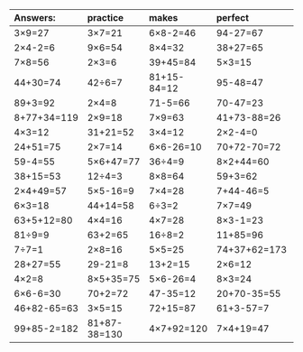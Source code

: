 | Answers: | practice | makes | perfect | ! |
| :--- | :--- | :--- | :--- | :--- |
| 3×9=27 | 3×7=21 | 6×8-2=46 | 94-27=67 | 12+9=21 | 
| 2×4-2=6 | 9×6=54 | 8×4=32 | 38+27=65 | 74-73=1 | 
| 7×8=56 | 2×3=6 | 39+45=84 | 5×3=15 | 5×4=20 | 
| 44+30=74 | 42÷6=7 | 81+15-84=12 | 95-48=47 | 19-14=5 | 
| 89+3=92 | 2×4=8 | 71-5=66 | 70-47=23 | 98+55+37=190 | 
| 8+77+34=119 | 2×9=18 | 7×9=63 | 41+73-88=26 | 5×7=35 | 
| 4×3=12 | 31+21=52 | 3×4=12 | 2×2-4=0 | 35-13=22 | 
| 24+51=75 | 2×7=14 | 6×6-26=10 | 70+72-70=72 | 2×4+4=12 | 
| 59-4=55 | 5×6+47=77 | 36÷4=9 | 8×2+44=60 | 7×2+65=79 | 
| 38+15=53 | 12÷4=3 | 8×8=64 | 59+3=62 | 8×7=56 | 
| 2×4+49=57 | 5×5-16=9 | 7×4=28 | 7+44-46=5 | 79+1=80 | 
| 6×3=18 | 44+14=58 | 6÷3=2 | 7×7=49 | 36÷9=4 | 
| 63+5+12=80 | 4×4=16 | 4×7=28 | 8×3-1=23 | 20÷4=5 | 
| 81÷9=9 | 63+2=65 | 16÷8=2 | 11+85=96 | 36+27=63 | 
| 7÷7=1 | 2×8=16 | 5×5=25 | 74+37+62=173 | 60+23+66=149 | 
| 28+27=55 | 29-21=8 | 13+2=15 | 2×6=12 | 6×7=42 | 
| 4×2=8 | 8×5+35=75 | 5×6-26=4 | 8×3=24 | 8×5=40 | 
| 6×6-6=30 | 70+2=72 | 47-35=12 | 20+70-35=55 | 94+42-46=90 | 
| 46+82-65=63 | 3×5=15 | 72+15=87 | 61+3-57=7 | 46+32=78 | 
| 99+85-2=182 | 81+87-38=130 | 4×7+92=120 | 7×4+19=47 | 95-51=44 | 
